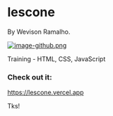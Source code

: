 # lescone
By Wevison Ramalho.

[![image-github.png](https://i.postimg.cc/CxH3TtqY/image-github.png)](https://postimg.cc/K1jqt0fs)

Training - HTML, CSS, JavaScript

### Check out it:
https://lescone.vercel.app

Tks!
